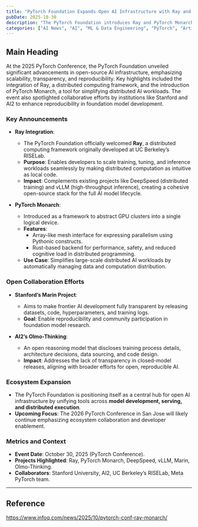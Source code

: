 ```yaml
---
title: "PyTorch Foundation Expands Open AI Infrastructure with Ray and Monarch"
pubDate: 2025-10-30
description: "The PyTorch Foundation introduces Ray and PyTorch Monarch at its 2025 conference, advancing distributed AI infrastructure and promoting transparency in foundation model development."
categories: ["AI News", "AI", "ML & Data Engineering", "PyTorch", "Artificial Intelligence"]
---
```


## Main Heading

At the 2025 PyTorch Conference, the PyTorch Foundation unveiled significant advancements in open-source AI infrastructure, emphasizing scalability, transparency, and reproducibility. Key highlights included the integration of Ray, a distributed computing framework, and the introduction of PyTorch Monarch, a tool for simplifying distributed AI workloads. The event also spotlighted collaborative efforts by institutions like Stanford and AI2 to enhance reproducibility in foundation model development.

### Key Announcements

- **Ray Integration**:  
  - The PyTorch Foundation officially welcomed **Ray**, a distributed computing framework originally developed at UC Berkeley’s RISELab.  
  - **Purpose**: Enables developers to scale training, tuning, and inference workloads seamlessly by making distributed computation as intuitive as local code.  
  - **Impact**: Complements existing projects like DeepSpeed (distributed training) and vLLM (high-throughput inference), creating a cohesive open-source stack for the full AI model lifecycle.  

- **PyTorch Monarch**:  
  - Introduced as a framework to abstract GPU clusters into a single logical device.  
  - **Features**:  
    - Array-like mesh interface for expressing parallelism using Pythonic constructs.  
    - Rust-based backend for performance, safety, and reduced cognitive load in distributed programming.  
  - **Use Case**: Simplifies large-scale distributed AI workloads by automatically managing data and computation distribution.  

### Open Collaboration Efforts

- **Stanford’s Marin Project**:  
  - Aims to make frontier AI development fully transparent by releasing datasets, code, hyperparameters, and training logs.  
  - **Goal**: Enable reproducibility and community participation in foundation model research.  

- **AI2’s Olmo-Thinking**:  
  - An open reasoning model that discloses training process details, architecture decisions, data sourcing, and code design.  
  - **Impact**: Addresses the lack of transparency in closed-model releases, aligning with broader efforts for open, reproducible AI.  

### Ecosystem Expansion

- The PyTorch Foundation is positioning itself as a central hub for open AI infrastructure by unifying tools across **model development, serving, and distributed execution**.  
- **Upcoming Focus**: The 2026 PyTorch Conference in San Jose will likely continue emphasizing ecosystem collaboration and developer enablement.  

### Metrics and Context

- **Event Date**: October 30, 2025 (PyTorch Conference).  
- **Projects Highlighted**: Ray, PyTorch Monarch, DeepSpeed, vLLM, Marin, Olmo-Thinking.  
- **Collaborators**: Stanford University, AI2, UC Berkeley’s RISELab, Meta PyTorch team.  

---

## Reference  
https://www.infoq.com/news/2025/10/pytorch-conf-ray-monarch/
